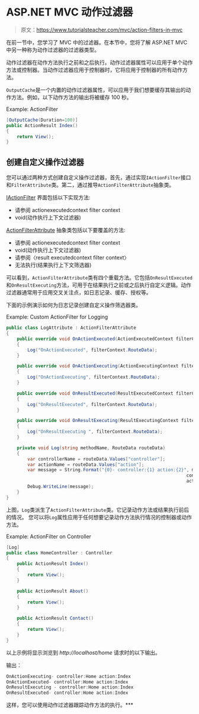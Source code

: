 # ASP.NET MVC 动作过滤器

> 原文：<https://www.tutorialsteacher.com/mvc/action-filters-in-mvc>

在前一节中，您学习了 MVC 中的过滤器。在本节中，您将了解 ASP.NET MVC 中另一种称为动作过滤器的过滤器类型。

动作过滤器在动作方法执行之前和之后执行。动作过滤器属性可以应用于单个动作方法或控制器。当动作过滤器应用于控制器时，它将应用于控制器的所有动作方法。

`OutputCache`是一个内置的动作过滤器属性，可以应用于我们想要缓存其输出的动作方法。例如，以下动作方法的输出将被缓存 100 秒。

Example: ActionFilter 

```cs
[OutputCache(Duration=100)]
public ActionResult Index()
{
    return View();
} 
```

## 创建自定义操作过滤器

您可以通过两种方式创建自定义操作过滤器，首先，通过实现`IActionFilter`接口和`FilterAttribute`类。第二，通过推导`ActionFilterAttribute`抽象类。

[IActionFilter](https://docs.microsoft.com/en-us/dotnet/api/system.web.mvc.iactionfilter?view=aspnet-mvc-5.2) 界面包括以下实现方法:

*   请参阅 actionexecutedcontext filter context
*   void(动作执行上下文过滤器)

[ActionFilterAttribute](https://docs.microsoft.com/en-us/dotnet/api/system.web.mvc.actionfilterattribute?view=aspnet-mvc-5.2) 抽象类包括以下要覆盖的方法:

*   请参阅 actionexecutedcontext filter context
*   void(动作执行上下文过滤器)
*   请参阅〈result executedcontext filter context〉
*   无法执行(结果执行上下文筛选器)

可以看到，`ActionFilterAttribute`类有四个重载方法。它包括`OnResultExecuted`和`OnResultExecuting`方法，可用于在结果执行之前或之后执行自定义逻辑。动作过滤器通常用于应用交叉关注点，如日志记录、缓存、授权等。

下面的示例演示如何为日志记录创建自定义操作筛选器类。

Example: Custom ActionFilter for Logging 

```cs
public class LogAttribute : ActionFilterAttribute
{
    public override void OnActionExecuted(ActionExecutedContext filterContext)
    {
        Log("OnActionExecuted", filterContext.RouteData); 
    }

    public override void OnActionExecuting(ActionExecutingContext filterContext)
    {
        Log("OnActionExecuting", filterContext.RouteData);      
    }

    public override void OnResultExecuted(ResultExecutedContext filterContext)
    {
        Log("OnResultExecuted", filterContext.RouteData);      
    }

    public override void OnResultExecuting(ResultExecutingContext filterContext)
    {
        Log("OnResultExecuting ", filterContext.RouteData);      
    }

    private void Log(string methodName, RouteData routeData)
    {
        var controllerName = routeData.Values["controller"];
        var actionName = routeData.Values["action"];
        var message = String.Format("{0}- controller:{1} action:{2}", methodName, 
                                                                    controllerName, 
                                                                    actionName);
        Debug.WriteLine(message);
    }
} 
```

上图，`Log`类派生了`ActionFilterAttribute`类。它记录动作方法或结果执行前后的情况。 您可以将`Log`属性应用于任何想要记录动作方法执行情况的控制器或动作方法。

Example: ActionFilter on Controller 

```cs
[Log]
public class HomeController : Controller
{
    public ActionResult Index()
    {
        return View();
    }

    public ActionResult About()
    {
        return View();
    }

    public ActionResult Contact()
    {
        return View();
    }
} 
```

以上示例将显示浏览到 *http://localhost/home* 请求时的以下输出。

输出：

```cs
OnActionExecuting- controller:Home action:Index
OnActionExecuted- controller:Home action:Index
OnResultExecuting - controller:Home action:Index
OnResultExecuted- controller:Home action:Index
```

这样，您可以使用动作过滤器跟踪动作方法的执行。***